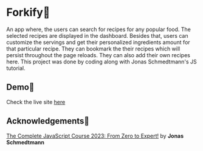 # Forkify🍕

An app where, the users can search for recipes for any popular food. The selected recipes are displayed in the dashboard. Besides that, users can customize the servings and get their personalized ingredients amount for that particular recipe. They can bookmark the their recipes which will persist throughout the page reloads. They can also add their own recipes here. This project was done by coding along with Jonas Schmedtmann's JS tutorial.

## Demo🚀

Check the live site [here](https://forkify-psi-navy.vercel.app)

## Acknowledgements🪪

[The Complete JavaScript Course 2023: From Zero to Expert!](https://www.udemy.com/course/the-complete-javascript-course) by **Jonas Schmedtmann**

